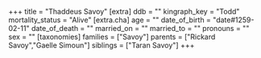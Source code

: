 +++
title = "Thaddeus Savoy"
[extra]
ddb = ""
kingraph_key = "Todd"
mortality_status = "Alive"
[extra.cha]
age = ""
date_of_birth = "date#1259-02-11"
date_of_death = ""
married_on = ""
married_to = ""
pronouns = ""
sex = ""
[taxonomies]
families = ["Savoy"]
parents = ["Rickard Savoy","Gaelle Simoun"]
siblings = ["Taran Savoy"]
+++

